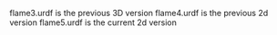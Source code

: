 flame3.urdf is the previous 3D version
flame4.urdf is the previous 2d version
flame5.urdf is the current 2d version

